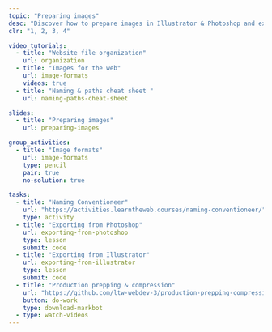 ```yaml
---
topic: "Preparing images"
desc: "Discover how to prepare images in Illustrator & Photoshop and export them properly for the web."
clr: "1, 2, 3, 4"

video_tutorials:
  - title: "Website file organization"
    url: organization
  - title: "Images for the web"
    url: image-formats
    videos: true
  - title: "Naming & paths cheat sheet "
    url: naming-paths-cheat-sheet

slides:
  - title: "Preparing images"
    url: preparing-images

group_activities:
  - title: "Image formats"
    url: image-formats
    type: pencil
    pair: true
    no-solution: true

tasks:
  - title: "Naming Conventioneer"
    url: "https://activities.learntheweb.courses/naming-conventioneer/"
    type: activity
  - title: "Exporting from Photoshop"
    url: exporting-from-photoshop
    type: lesson
    submit: code
  - title: "Exporting from Illustrator"
    url: exporting-from-illustrator
    type: lesson
    submit: code
  - title: "Production prepping & compression"
    url: "https://github.com/ltw-webdev-3/production-prepping-compression"
    button: do-work
    type: download-markbot
  - type: watch-videos
---
```

